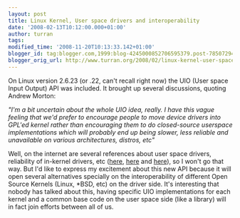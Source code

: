 ```yaml
---
layout: post
title: Linux Kernel, User space drivers and interoperability
date: '2008-02-13T10:12:00.000+01:00'
author: turran
tags: 
modified_time: '2008-11-20T10:13:33.142+01:00'
blogger_id: tag:blogger.com,1999:blog-4245000852706595379.post-7850729494475976012
blogger_orig_url: http://www.turran.org/2008/02/linux-kernel-user-space-drivers-and.html
---
```


On Linux version 2.6.23 (or .22, can't recall right now) the UIO (User space Input Output) API was included. It brought up several discussions, quoting Andrew Morton:

_"I'm a bit uncertain about the whole UIO idea, really. I have this vague feeling that we'd prefer to encourage people to move device drivers into GPL'ed kernel rather than encouraging them to do closed-source userspace implementations which will probably end up being slower, less reliable and unavailable on various architectures, distros, etc"_

Well, on the internet are several references about user space drivers, reliability of in-kernel drivers, etc ([here](http://lwn.net/Articles/66829/), [here](http://lwn.net/Articles/232575/) and [here](http://lwn.net/Articles/66829/)), so I won't go that way. But I'd like to express my excitement about this new API because it will open several alternatives specially on the interoperability of different Open Source Kernels (Linux, *BSD, etc) on the driver side. It's interesting that nobody has talked about this, having specific UIO implementations for each kernel and a common base code on the user space side (like a library) will in fact join efforts between all of us.
